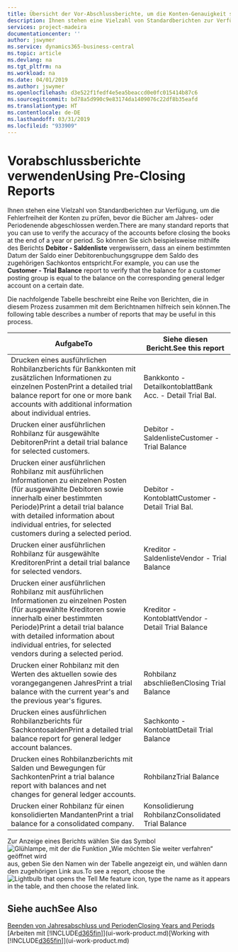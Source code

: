```yaml
---
title: Übersicht der Vor-Abschlussberichte, um die Konten-Genauigkeit sicherzustellen| Microsoft Docs
description: Ihnen stehen eine Vielzahl von Standardberichten zur Verfügung, um die Fehlerfreiheit der Konten zu prüfen, bevor die Bücher am Jahres- oder Periodenende abgeschlossen werden.
services: project-madeira
documentationcenter: ''
author: jswymer
ms.service: dynamics365-business-central
ms.topic: article
ms.devlang: na
ms.tgt_pltfrm: na
ms.workload: na
ms.date: 04/01/2019
ms.author: jswymer
ms.openlocfilehash: d3e522f1fedf4e5ea5beaccd0e0fc015414b87c6
ms.sourcegitcommit: bd78a5d990c9e83174da1409076c22df8b35eafd
ms.translationtype: HT
ms.contentlocale: de-DE
ms.lasthandoff: 03/31/2019
ms.locfileid: "933909"
---
```

# <a name="using-pre-closing-reports"></a><span data-ttu-id="64632-103">Vorabschlussberichte verwenden</span><span class="sxs-lookup"><span data-stu-id="64632-103">Using Pre-Closing Reports</span></span>
<span data-ttu-id="64632-104">Ihnen stehen eine Vielzahl von Standardberichten zur Verfügung, um die Fehlerfreiheit der Konten zu prüfen, bevor die Bücher am Jahres- oder Periodenende abgeschlossen werden.</span><span class="sxs-lookup"><span data-stu-id="64632-104">There are many standard reports that you can use to verify the accuracy of the accounts before closing the books at the end of a year or period.</span></span> <span data-ttu-id="64632-105">So können Sie sich beispielsweise mithilfe des Berichts **Debitor - Saldenliste** vergewissern, dass an einem bestimmten Datum der Saldo einer Debitorenbuchungsgruppe dem Saldo des zugehörigen Sachkontos entspricht.</span><span class="sxs-lookup"><span data-stu-id="64632-105">For example, you can use the **Customer - Trial Balance** report to verify that the balance for a customer posting group is equal to the balance on the corresponding general ledger account on a certain date.</span></span>

<span data-ttu-id="64632-106">Die nachfolgende Tabelle beschreibt eine Reihe von Berichten, die in diesem Prozess zusammen mit dem Berichtnamen hilfreich sein können.</span><span class="sxs-lookup"><span data-stu-id="64632-106">The following table describes a number of reports that may be useful in this process.</span></span>

| <span data-ttu-id="64632-107">Aufgabe</span><span class="sxs-lookup"><span data-stu-id="64632-107">To</span></span> | <span data-ttu-id="64632-108">Siehe diesen Bericht.</span><span class="sxs-lookup"><span data-stu-id="64632-108">See this report</span></span> |
| --- | --- |
| <span data-ttu-id="64632-109">Drucken eines ausführlichen Rohbilanzberichts für Bankkonten mit zusätzlichen Informationen zu einzelnen Posten</span><span class="sxs-lookup"><span data-stu-id="64632-109">Print a detailed trial balance report for one or more bank accounts with additional information about individual entries.</span></span> |<span data-ttu-id="64632-110">Bankkonto - Detailkontoblatt</span><span class="sxs-lookup"><span data-stu-id="64632-110">Bank Acc. - Detail Trial Bal.</span></span> |
| <span data-ttu-id="64632-111">Drucken einer ausführlichen Rohbilanz für ausgewählte Debitoren</span><span class="sxs-lookup"><span data-stu-id="64632-111">Print a detail trial balance for selected customers.</span></span> |<span data-ttu-id="64632-112">Debitor - Saldenliste</span><span class="sxs-lookup"><span data-stu-id="64632-112">Customer - Trial Balance</span></span> |
| <span data-ttu-id="64632-113">Drucken einer ausführlichen Rohbilanz mit ausführlichen Informationen zu einzelnen Posten (für ausgewählte Debitoren sowie innerhalb einer bestimmten Periode)</span><span class="sxs-lookup"><span data-stu-id="64632-113">Print a detail trial balance with detailed information about individual entries, for selected customers during a selected period.</span></span> |<span data-ttu-id="64632-114">Debitor - Kontoblatt</span><span class="sxs-lookup"><span data-stu-id="64632-114">Customer - Detail Trial Bal.</span></span> |
| <span data-ttu-id="64632-115">Drucken einer ausführlichen Rohbilanz für ausgewählte Kreditoren</span><span class="sxs-lookup"><span data-stu-id="64632-115">Print a detail trial balance for selected vendors.</span></span> |<span data-ttu-id="64632-116">Kreditor - Saldenliste</span><span class="sxs-lookup"><span data-stu-id="64632-116">Vendor - Trial Balance</span></span> |
| <span data-ttu-id="64632-117">Drucken einer ausführlichen Rohbilanz mit ausführlichen Informationen zu einzelnen Posten (für ausgewählte Kreditoren sowie innerhalb einer bestimmten Periode)</span><span class="sxs-lookup"><span data-stu-id="64632-117">Print a detail trial balance with detailed information about individual entries, for selected vendors during a selected period.</span></span> |<span data-ttu-id="64632-118">Kreditor - Kontoblatt</span><span class="sxs-lookup"><span data-stu-id="64632-118">Vendor - Detail Trial Balance</span></span> |
| <span data-ttu-id="64632-119">Drucken einer Rohbilanz mit den Werten des aktuellen sowie des vorangegangenen Jahres</span><span class="sxs-lookup"><span data-stu-id="64632-119">Print a trial balance with the current year's and the previous year's figures.</span></span> |<span data-ttu-id="64632-120">Rohbilanz abschließen</span><span class="sxs-lookup"><span data-stu-id="64632-120">Closing Trial Balance</span></span> |
| <span data-ttu-id="64632-121">Drucken eines ausführlichen Rohbilanzberichts für Sachkontosalden</span><span class="sxs-lookup"><span data-stu-id="64632-121">Print a detailed trial balance report for general ledger account balances.</span></span> |<span data-ttu-id="64632-122">Sachkonto - Kontoblatt</span><span class="sxs-lookup"><span data-stu-id="64632-122">Detail Trial Balance</span></span> |
| <span data-ttu-id="64632-123">Drucken eines Rohbilanzberichts mit Salden und Bewegungen für Sachkonten</span><span class="sxs-lookup"><span data-stu-id="64632-123">Print a trial balance report with balances and net changes for general ledger accounts.</span></span> |<span data-ttu-id="64632-124">Rohbilanz</span><span class="sxs-lookup"><span data-stu-id="64632-124">Trial Balance</span></span> |
| <span data-ttu-id="64632-125">Drucken einer Rohbilanz für einen konsolidierten Mandanten</span><span class="sxs-lookup"><span data-stu-id="64632-125">Print a trial balance for a consolidated company.</span></span> |<span data-ttu-id="64632-126">Konsolidierung Rohbilanz</span><span class="sxs-lookup"><span data-stu-id="64632-126">Consolidated Trial Balance</span></span> |

<span data-ttu-id="64632-127">Zur Anzeige eines Berichts wählen Sie das Symbol ![Glühlampe, mit der die Funktion „Wie möchten Sie weiter verfahren“ geöffnet wird](media/ui-search/search_small.png "Wie möchten Sie weiter verfahren?") aus, geben Sie den Namen win der Tabelle angezeigt ein, und wählen dann den zugehörigen Link aus.</span><span class="sxs-lookup"><span data-stu-id="64632-127">To see a report, choose the ![Lightbulb that opens the Tell Me feature](media/ui-search/search_small.png "Tell me what you want to do") icon, type the name as it appears in the table, and then choose the related link.</span></span>

## <a name="see-also"></a><span data-ttu-id="64632-128">Siehe auch</span><span class="sxs-lookup"><span data-stu-id="64632-128">See Also</span></span>
[<span data-ttu-id="64632-129">Beenden von Jahresabschluss und Perioden</span><span class="sxs-lookup"><span data-stu-id="64632-129">Closing Years and Periods</span></span>](year-close-years-periods.md)  
<span data-ttu-id="64632-130">[Arbeiten mit [!INCLUDE[d365fin](includes/d365fin_md.md)]](ui-work-product.md)</span><span class="sxs-lookup"><span data-stu-id="64632-130">[Working with [!INCLUDE[d365fin](includes/d365fin_md.md)]](ui-work-product.md)</span></span>

